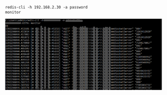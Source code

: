```shell
redis-cli -h 192.168.2.30 -a password
monitor
```

![1592296192135](../../image/1592296192135.png)

